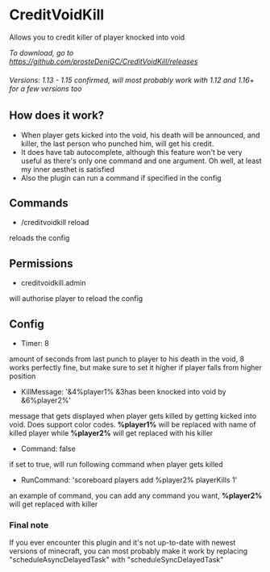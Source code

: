 # CreditVoidKill
Allows you to credit killer of player knocked into void

*To download, go to https://github.com/prosteDeniGC/CreditVoidKill/releases*

###### Versions: 1.13 - 1.15 confirmed, will most probably work with 1.12 and 1.16+ for a few versions too

## How does it work?

* When player gets kicked into the void, his death will be announced, and killer, the last person who punched him, will get his credit.
* It does have tab autocomplete, although this feature won't be very useful as there's only one command and one argument. Oh well, at least my inner aesthet is satisfied
* Also the plugin can run a command if specified in the config

## Commands

* /creditvoidkill reload

reloads the config

## Permissions

* creditvoidkill.admin

will authorise player to reload the config

## Config

* Timer: 8

amount of seconds from last punch to player to his death in the void, 8 works perfectly fine, but make sure to set it higher if player falls from higher position

* KillMessage: '&4%player1% &3has been knocked into void by &6%player2%'
  
message that gets displayed when player gets killed by getting kicked into void. Does support color codes. **%player1%** will be replaced with name of killed player while **%player2%** will get replaced with his killer

* Command: false

if set to true, will run following command when player gets killed

* RunCommand: 'scoreboard players add %player2% playerKills 1'

an example of command, you can add any command you want, **%player2%** will get replaced with killer

### Final note

If you ever encounter this plugin and it's not up-to-date with newest versions of minecraft, you can most probably make it work by replacing "scheduleAsyncDelayedTask" with "scheduleSyncDelayedTask"

